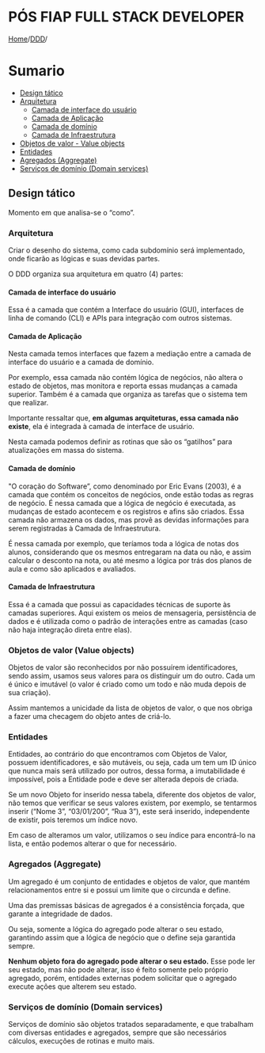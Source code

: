 # PÓS FIAP FULL STACK DEVELOPER

[Home](./../../README.md)/[DDD](./../README.md)/

# Sumario

* [Design tático](#design-tático)
* [Arquitetura](#arquitetura)
    * [Camada de interface do usuário](#camada-de-interface-do-usuário)
    * [Camada de Aplicação](#camada-de-aplicação)
    * [Camada de domínio](#camada-de-domínio)
    * [Camada de Infraestrutura](#camada-de-infraestrutura)
* [Objetos de valor - Value objects](#objetos-de-valor-value-objects)
* [Entidades](#entidades)
* [Agregados (Aggregate)](#agregados-aggregate)
* [Serviços de domínio (Domain services)](#serviços-de-domínio-domain-services)


## Design tático

Momento em que analisa-se o “como”. 

### Arquitetura

Criar o desenho do sistema, como cada subdomínio será implementado, onde ficarão as lógicas e suas devidas partes.

O DDD organiza sua arquitetura em quatro (4) partes:

#### Camada de interface do usuário

Essa é a camada que contém a Interface do usuário (GUI), interfaces de linha de comando (CLI) e APIs para integração com outros sistemas.

#### Camada de Aplicação

Nesta  camada  temos  interfaces  que  fazem  a  mediação entre  a  camada  de interface do usuário e a camada de domínio.

Por exemplo, essa camada não contém lógica  de  negócios,  não  altera  o  estado  de  objetos, mas  monitora  e  reporta  essas mudanças a camada superior. Também é a camada que organiza as tarefas que o sistema  tem  que  realizar.  

Importante  ressaltar que,  **em  algumas  arquiteturas,  essa camada não existe**, ela é integrada à camada de interface de usuário.

Nesta   camada podemos  definir  as  rotinas  que  são  os  “gatilhos”  para atualizações em massa do sistema.

#### Camada de domínio

"O coração do Software”, como denominado por Eric Evans (2003), é a camada que contém os conceitos de negócios, onde estão todas as regras de negócio. É nessa camada que a lógica de negócio é executada, as mudanças de estado acontecem e os registros e afins são criados. Essa camada não armazena os dados, mas provê as devidas informações para serem registradas à Camada de Infraestrutura.

É nessa camada por exemplo,  que  teríamos  toda  a  lógica  de  notas  dos alunos,  considerando  que  os mesmos  entregaram  na  data  ou  não,  e  assim  calcular  o desconto  na  nota,  ou  até mesmo a lógica por trás dos planos de aula e como são aplicados e avaliados.

#### Camada de Infraestrutura 

Essa é a camada que possui as capacidades técnicas de suporte às camadas superiores. Aqui existem os meios de mensageria, persistência de dados e é utilizada como o padrão de interações entre as camadas (caso não haja integração direta entre elas).

### Objetos de valor (Value objects)

Objetos de valor são reconhecidos por não possuírem identificadores, sendo assim, usamos seus  valores  para  os  distinguir  um  do  outro.  Cada  um é  único  e imutável (o valor é criado como um todo e não muda depois de sua criação).

Assim mantemos a unicidade da lista de objetos de valor, o que nos obriga a fazer uma checagem do objeto antes de criá-lo.

### Entidades

Entidades, ao contrário do que encontramos com Objetos de Valor, possuem identificadores, e são mutáveis, ou seja, cada um tem um ID único que nunca mais será utilizado por outros, dessa forma, a imutabilidade é impossível, pois a Entidade pode e deve ser alterada depois de criada.

Se um  novo  Objeto for  inserido  nessa  tabela, diferente dos  objetos  de  valor, não temos que verificar se seus valores existem, por exemplo, se tentarmos inserir (“Nome 3”, “03/01/200”, “Rua 3”), este será inserido, independente de existir, pois teremos um índice novo. 

Em  caso  de  alteramos  um  valor,  utilizamos  o  seu  índice para  encontrá-lo na lista, e então podemos alterar o que for necessário.

### Agregados (Aggregate)

Um agregado  é  um  conjunto  de entidades  e objetos  de valor,  que  mantém relacionamentos entre si e possui um limite que o circunda e define.

Uma  das  premissas  básicas  de agregados é a consistência forçada, que garante a integridade de dados.

Ou seja, somente a lógica do agregado pode alterar o seu estado, garantindo assim que a lógica de negócio que o define seja garantida sempre.

**Nenhum objeto fora do agregado pode alterar o seu estado.** Esse pode ler seu estado,  mas  não  pode  alterar,  isso é  feito somente  pelo  próprio agregado,  porém, entidades externas podem solicitar que o agregado execute ações que alterem seu estado.

### Serviços de domínio (Domain services)

Serviços de domínio são objetos tratados separadamente, e que trabalham com diversas entidades e agregados, sempre que são necessários cálculos, execuções de rotinas e muito mais.
